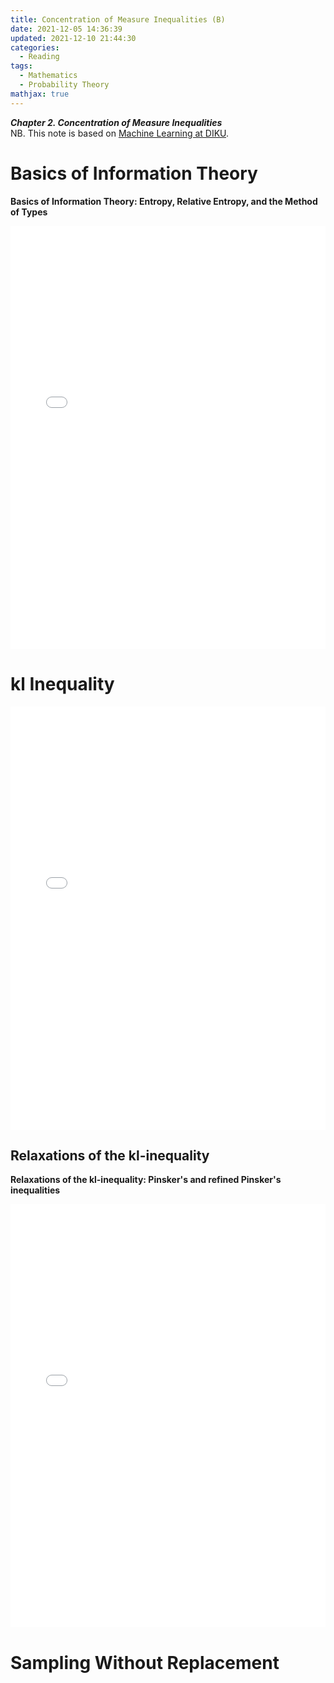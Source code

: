 ```yaml
---
title: Concentration of Measure Inequalities (B)
date: 2021-12-05 14:36:39
updated: 2021-12-10 21:44:30
categories:
  - Reading
tags:
  - Mathematics
  - Probability Theory
mathjax: true
---
```





***Chapter 2. Concentration of Measure Inequalities***  
NB. This note is based on [Machine Learning at DIKU](https://sites.google.com/diku.edu/machine-learning-courses/ml).

<!--more-->


# Basics of Information Theory

**Basics of Information Theory: Entropy, Relative Entropy, and the Method of Types**

<embed src="/pdf/entropy_basic_a.pdf" type="application/pdf" width="100%" height="677px"></embed>


# kl Inequality

<embed src="/pdf/entropy_basic_b.pdf" type="application/pdf" width="100%" height="677px"></embed>


## Relaxations of the kl-inequality

**Relaxations of the $\mathrm{kl}$-inequality: Pinsker's and refined Pinsker's inequalities**

<embed src="/pdf/entropy_basic_c.pdf" type="application/pdf" width="100%" height="677px"></embed>


# Sampling Without Replacement



